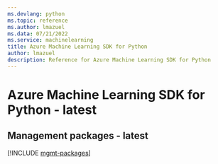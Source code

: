 ```yaml
---
ms.devlang: python
ms.topic: reference
ms.author: lmazuel
ms.data: 07/21/2022
ms.service: machinelearning
title: Azure Machine Learning SDK for Python
author: lmazuel
description: Reference for Azure Machine Learning SDK for Python
---
```

# Azure Machine Learning SDK for Python - latest

## Management packages - latest
[!INCLUDE [mgmt-packages](machine-learning-mgmt-index.md)]